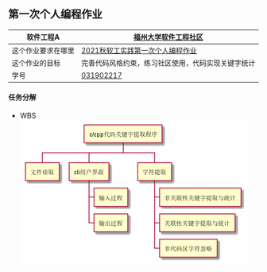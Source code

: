 ## 第一次个人编程作业

| 软件工程A | [福州大学软件工程社区](https://bbs.csdn.net/forums/fzuSoftwareEngineering2021) |
| ----------------- |--------------- | 
| 这个作业要求在哪里| [2021秋软工实践第一次个人编程作业](https://bbs.csdn.net/topics/600574694) | 
| 这个作业的目标 | 完善代码风格约束，练习社区使用，代码实现关键字统计 |
| 学号 | [031902217](https://blog.csdn.net/qq_54903139) |


#### 任务分解
- WBS
  ![WBS](/out/code_1/code1_WBS/code1.png)